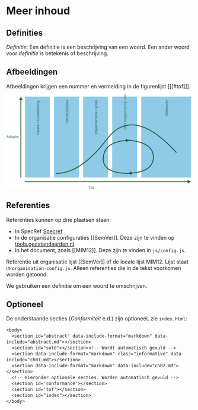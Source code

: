 # Meer inhoud

## Definities
<dfn>Definitie</dfn>: Een definitie is een beschrijving van een woord. Een ander woord voor _definitie_ is betekenis of beschrijving.

## Afbeeldingen

Afbeeldingen krijgen een nummer en vermelding in de figurenlijst [[[#tof]]].

![Tekstueel alternatief voor toegankelijkheid](media/Bomos_levenscyclus.svg "Onderschrift")

## Referenties

Referenties kunnen op drie plaatsen staan:

- In SpecRef [Specref](https://www.specref.org/)
- In de organisatie configuraties [[SemVer]]. Deze zijn te vinden op [tools.geostandaarden.nl](https://github.com/Geonovum/tools.geostandaarden.nl/blob/main/tools.geostandaarden.nl/respec/config/geonovum-config.js).
- In het document, zoals [[MIM12]]. Deze zijn te vinden in `js/config.js`.

Referentie uit organisatie lijst [[SemVer]] of de locale lijst MIM12. Lijst staat in `organisation-config.js`. Alleen referenties die in de tekst voorkomen worden getoond.

We gebruiken een <a>definitie</a> om een woord te omschrijven.

## Optioneel

De onderstaande secties (_Conformiteit_ e.d.) zijn optioneel, zie `index.html`:

```
<body>
  <section id="abstract" data-include-format="markdown" data-include="abstract.md"></section>
  <section id="sotd"></section><!-- Wordt automatisch gevuld -->
  <section data-include-format="markdown" class="informative" data-include="ch01.md"></section>
  <section data-include-format="markdown" data-include="ch02.md"></section>
  <!-- Hieronder optionele secties. Worden automatisch gevuld -->
  <section id='conformance'></section>
  <section id='tof'></section>
  <section id="index"></section>
</body>
```
